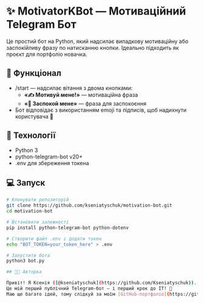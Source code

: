 # ✨ MotivatorKBot — Мотиваційний Telegram Бот

Це простий бот на Python, який надсилає випадкову мотиваційну або заспокійливу фразу по натисканню кнопки. Ідеально підходить як проєкт для портфоліо новачка.

## 📌 Функціонал

- /start — надсилає вітання з двома кнопками:
  - **«✍️ Мотивуй мене!»** — мотиваційна фраза
  - **«🧘 Заспокой мене»** — фраза для заспокоєння
- Бот відповідає з використанням emoji та підписів, щоб надихнути користувача 🌟

## 🚀 Технології

- Python 3
- python-telegram-bot v20+
- .env для збереження токена

## 💻 Запуск

```bash
# Клонувати репозиторій
git clone https://github.com/kseniatyschuk/motivation-bot.git
cd motivation-bot

# Встановити залежності
pip install python-telegram-bot python-dotenv

# Створити файл .env і додати токен
echo "BOT_TOKEN=your_token_here" > .env

# Запустити бота
python3 bot.py

## 👩‍💻 Авторка

Привіт! Я Ксенія ([@kseniatyschuk](https://github.com/Kseniatyschuk)).  
Це мій перший публічний Telegram-бот — і перший крок до ІТ! 🚀  
Маю ще багато ідей, тому слідкуй за моїм [GitHub-портфоліо](https://github.com/Kseniatyschuk) 💪
